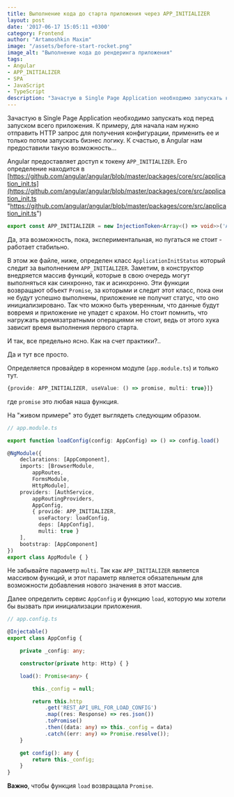 ```yaml
---
title: Выполнение кода до старта приложения через APP_INITIALIZER
layout: post
date: '2017-06-17 15:05:11 +0300'
category: Frontend
author: "Artamoshkin Maxim"
image: "/assets/before-start-rocket.png"
image_alt: "Выполнение кода до рендеринга приложения"
tags:
- Angular
- APP_INITIALIZER
- SPA
- JavaScript
- TypeScript
description: "Зачастую в Single Page Application необходимо запускать код перед запуском всего приложения. К примеру, для начала нам нужно отправить HTTP запрос для получения конфигурации, применить ее и только потом запускать бизнес логику. К счастью, в Angular нам предоставили такую возможность..APP_INITIALIZER" 
---
```


Зачастую в Single Page Application необходимо запускать код перед запуском всего приложения. К примеру, для начала нам нужно отправить HTTP запрос для получения конфигурации, применить ее и только потом запускать бизнес логику. К счастью, в Angular нам предоставили такую возможность...

<!-- more -->

Angular предоставляет доступ к токену `APP_INITIALIZER`. Его определение находится в [https://github.com/angular/angular/blob/master/packages/core/src/application_init.ts](https://github.com/angular/angular/blob/master/packages/core/src/application_init.ts "https://github.com/angular/angular/blob/master/packages/core/src/application_init.ts") 

```ts
export const APP_INITIALIZER = new InjectionToken<Array<() => void>>('Application Initializer');
```
Да, эта возможность, пока, экспериментальная, но пугаться не стоит - работает стабильно.

В этом же файле, ниже, определен класс `ApplicationInitStatus` который следит за выполнением `APP_INITIALIZER`. Заметим, в конструктор внедряется массив функций, которые в свою очередь могут выполняться как синхронно, так и асинхронно. Эти функции возвращают объект `Promise`, за которыми и следит этот класс, пока они не будут успешно выполнены, приложение не получит статус, что оно инициализировано. Так что можно быть уверенным, что данные будут вовремя и приложение не упадет с крахом. Но стоит помнить, что нагружать времязатратными операциями не стоит, ведь от этого хука зависит время выполнения первого старта.

И так, все предельно ясно. Как на счет практики?..

Да и тут все просто.

Определяется провайдер в коренном модуле (`app.module.ts`) и только тут.
```ts
{provide: APP_INITIALIZER, useValue: () => promise, multi: true}]}
```
где `promise` это любая наша функция.

На "живом примере" это будет выглядеть следующим образом.

```ts
// app.module.ts

export function loadConfig(config: AppConfig) => () => config.load()

@NgModule({
    declarations: [AppComponent],
    imports: [BrowserModule,
        appRoutes,
        FormsModule,
        HttpModule],
    providers: [AuthService,
        appRoutingProviders,
        AppConfig,
        { provide: APP_INITIALIZER,
          useFactory: loadConfig,
          deps: [AppConfig], 
          multi: true }
    ],
    bootstrap: [AppComponent]
})
export class AppModule { }
```

Не забывайте параметр `multi`. Так как `APP_INITIALIZER` является массивом функций, и этот параметр является обязательным для возможности добавления нового значения в этот массив.

Далее определить сервис `AppConfig` и функцию `load`, которую мы хотели бы вызвать при инициализации приложения.

```ts
// app.config.ts

@Injectable()
export class AppConfig {

    private _config: any;

    constructor(private http: Http) { }

    load(): Promise<any> {

        this._config = null;

        return this.http
            .get('REST_API_URL_FOR_LOAD_CONFIG')
            .map((res: Response) => res.json())
            .toPromise()
            .then((data: any) => this._config = data)
            .catch((err: any) => Promise.resolve());
    }

    get config(): any {
        return this._config;
    }
}
```
**Важно**, чтобы функция `load` возвращала `Promise`.